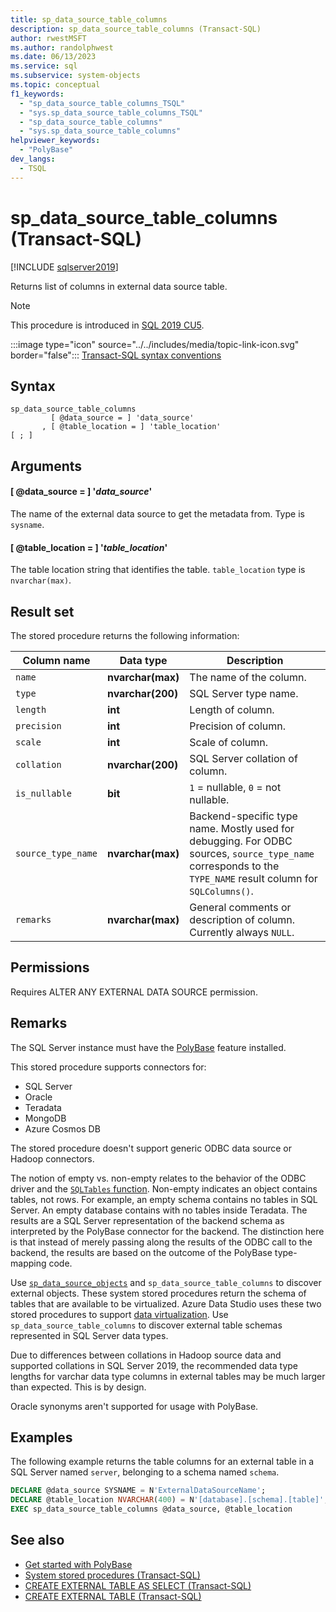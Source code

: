 ```yaml
---
title: sp_data_source_table_columns
description: sp_data_source_table_columns (Transact-SQL)
author: rwestMSFT
ms.author: randolphwest
ms.date: 06/13/2023
ms.service: sql
ms.subservice: system-objects
ms.topic: conceptual
f1_keywords:
  - "sp_data_source_table_columns_TSQL"
  - "sys.sp_data_source_table_columns_TSQL"
  - "sp_data_source_table_columns"
  - "sys.sp_data_source_table_columns"
helpviewer_keywords:
  - "PolyBase"
dev_langs:
  - TSQL
---
```

# sp_data_source_table_columns (Transact-SQL)

[!INCLUDE [sqlserver2019](../../includes/applies-to-version/sqlserver2019.md)]

Returns list of columns in external data source table.

> [!NOTE]  
> This procedure is introduced in [SQL 2019 CU5](../../big-data-cluster/release-notes-cumulative-updates-history.md#cu5).

:::image type="icon" source="../../includes/media/topic-link-icon.svg" border="false"::: [Transact-SQL syntax conventions](../../t-sql/language-elements/transact-sql-syntax-conventions-transact-sql.md)

## Syntax

```syntaxsql
sp_data_source_table_columns
         [ @data_source = ] 'data_source'
       , [ @table_location = ] 'table_location'
[ ; ]
```

## Arguments

#### [ @data_source = ] '*data_source*'

The name of the external data source to get the metadata from. Type is `sysname`.

#### [ @table_location = ] '*table_location*'

The table location string that identifies the table. `table_location` type is `nvarchar(max)`.

## Result set

The stored procedure returns the following information:

| Column name | Data type | Description |
| --- | --- | --- |
| `name` | **nvarchar(max)** | The name of the column. |
| `type` | **nvarchar(200)** | SQL Server type name. |
| `length` | **int** | Length of column. |
| `precision` | **int** | Precision of column. |
| `scale` | **int** | Scale of column. |
| `collation` | **nvarchar(200)** | SQL Server collation of column. |
| `is_nullable` | **bit** | `1` = nullable, `0` = not nullable. |
| `source_type_name` | **nvarchar(max)** | Backend-specific type name. Mostly used for debugging. For ODBC sources, `source_type_name` corresponds to the `TYPE_NAME` result column for `SQLColumns()`. |
| `remarks` | **nvarchar(max)** | General comments or description of column. Currently always `NULL`. |

## Permissions

Requires ALTER ANY EXTERNAL DATA SOURCE permission.

## Remarks

The SQL Server instance must have the [PolyBase](../polybase/polybase-guide.md) feature installed.

This stored procedure supports connectors for:

- SQL Server
- Oracle
- Teradata
- MongoDB
- Azure Cosmos DB

The stored procedure doesn't support generic ODBC data source or Hadoop connectors.

The notion of empty vs. non-empty relates to the behavior of the ODBC driver and the [`SQLTables` function](../native-client-odbc-api/sqltables.md). Non-empty indicates an object contains tables, not rows. For example, an empty schema contains no tables in SQL Server. An empty database contains with no tables inside Teradata. The results are a SQL Server representation of the backend schema as interpreted by the PolyBase connector for the backend. The distinction here is that instead of merely passing along the results of the ODBC call to the backend, the results are based on the outcome of the PolyBase type-mapping code.

Use [`sp_data_source_objects`](sp-data-source-objects.md) and `sp_data_source_table_columns` to discover external objects. These system stored procedures return the schema of tables that are available to be virtualized. Azure Data Studio uses these two stored procedures to support [data virtualization](../../azure-data-studio/extensions/data-virtualization-extension.md). Use `sp_data_source_table_columns` to discover external table schemas represented in SQL Server data types.

Due to differences between collations in Hadoop source data and supported collations in SQL Server 2019, the recommended data type lengths for varchar data type columns in external tables may be much larger than expected. This is by design.

Oracle synonyms aren't supported for usage with PolyBase.

## Examples

The following example returns the table columns for an external table in a SQL Server named `server`, belonging to a schema named `schema`.

```sql
DECLARE @data_source SYSNAME = N'ExternalDataSourceName';
DECLARE @table_location NVARCHAR(400) = N'[database].[schema].[table]';
EXEC sp_data_source_table_columns @data_source, @table_location
```

## See also

- [Get started with PolyBase](../polybase/polybase-guide.md)
- [System stored procedures (Transact-SQL)](system-stored-procedures-transact-sql.md)
- [CREATE EXTERNAL TABLE AS SELECT (Transact-SQL)](../../t-sql/statements/create-external-table-as-select-transact-sql.md)
- [CREATE EXTERNAL TABLE (Transact-SQL)](../../t-sql/statements/create-external-table-transact-sql.md)
